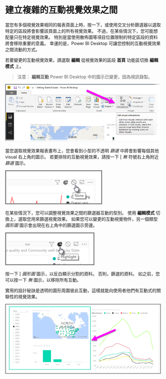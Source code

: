 <properties
   pageTitle="群組互動視覺效果"
   description="指定儀表板上的視覺效果互動，哪些則否"
   services="powerbi"
   documentationCenter=""
   authors="davidiseminger"
   manager="mblythe"
   backup=""
   editor=""
   tags=""
   qualityFocus="no"
   qualityDate=""
   featuredVideoId="N_xYsCbyHPw"
   featuredVideoThumb=""
   courseDuration="9m"/>

<tags
   ms.service="powerbi"
   ms.devlang="NA"
   ms.topic="get-started-article"
   ms.tgt_pltfrm="NA"
   ms.workload="powerbi"
   ms.date="09/29/2016"
   ms.author="davidi"/>

# 建立複雜的互動視覺效果之間

當您有多個視覺效果相同的報表頁面上時，按一下，或使用交叉分析篩選器以選取特定的區段將會影響該頁面上的所有視覺效果。 不過，在某些情況下，您可能想配量只在特定視覺效果。 特別是當使用散佈圖等項目位置限制的特定區段的資料將會移除重要的意義。 幸運的是，Power BI Desktop 可讓您控制的互動視覺效果之間流動的方式。

若要變更的互動視覺效果，請選取 **編輯** 從視覺效果的區段 **首頁** 功能區切換 **編輯模式** 上。

> 注意︰ **編輯互動** Power BI Desktop 中的圖示已變更，因為視訊錄製。

![](media/powerbi-learning-3-11a-create-interaction-between-visualizations/3-11a_1.png)

當您選取視覺效果報表畫布上，您會看到小型的不透明 *篩選* 中將會影響每個其他 visual 右上角的圖示。 若要排除的互動視覺效果，請按一下 [ *無* 符號右上角附近 *篩選* 圖示。

![](media/powerbi-learning-3-11a-create-interaction-between-visualizations/3-11a_2.png)

在某些情況下，您可以調整視覺效果之間的篩選器互動的型別。 使用 **編輯模式** 切換上，選取您用來篩選視覺效果。 如果您可以變更的互動視覺物件，另一個類型 *圓形圖* 圖示會出現在右上角中的篩選圖示旁邊。

![](media/powerbi-learning-3-11a-create-interaction-between-visualizations/3-11a_3.png)

按一下 [ *圓形圖* 圖示，以反白顯示分割的資料。 否則，篩選的資料。 如之前，您可以按一下 *無* 圖示，以移除所有互動。

實用的設計秘訣是透明的圖形周圍彼此互動，這樣就能向使用者他們有互動式的關聯性的視覺效果。

![](media/powerbi-learning-3-11a-create-interaction-between-visualizations/3-11a_4.png)
